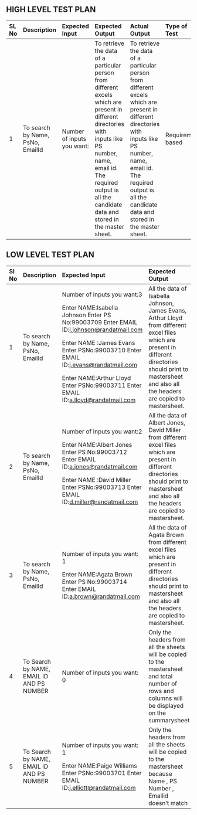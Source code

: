 ## HIGH LEVEL TEST PLAN
|**SL No**|**Description**|**Expected Input**|**Expected Output**|**Actual Output**|**Type of Test**|
|:-|:-|:-|:-|:-|:-|
|1|To search by Name, PsNo, EmailId|<p>Number of inputs you want:</p>|To retrieve the data of a particular person from different excels which are present in different directories with inputs like PS number, name, email id. The required output is all the candidate data and stored in the master sheet.|To retrieve the data of a particular person from different excels which are present in different directories with inputs like PS number, name, email id. The required output is all the candidate data and stored in the master sheet.|Requirement based|



## LOW LEVEL TEST PLAN
|**Sl No**|**Description**|**Expected Input**|**Expected Output**|**Actual Out**|**Type of Test**|
| :- | :- | :- | :- | :- | :- |
|1|To search by Name, PsNo, EmailId|<p>Number of inputs you want:3</p><p>Enter NAME:Isabella Johnson Enter PS No:99003709 Enter EMAIL ID:i.johnson@randatmail.com </p><p>Enter NAME :James Evans Enter PSNo:99003710 Enter EMAIL ID:j.evans@randatmail.com</p><p>Enter NAME:Arthur Lloyd Enter PSNo:99003711 Enter EMAIL ID:a.lloyd@randatmail.com</p>|All the data of Isabella Johnson, James Evans, Arthur Lloyd from different excel files which are present in different directories should print to mastersheet and also all the headers are copied to mastersheet. |All the data of Isabella Johnson, James Evans, Arthur Lloyd from different excel files which are present in different directories should print to mastersheet and also all the headers are copied to mastersheet. |Requirement based|0
|2|To search by Name, PsNo, EmailId|<p>Number of inputs you want:2</p><p>Enter NAME:Albert Jones Enter PS No:99003712 Enter EMAIL ID:a.jones@randatmail.com </p><p>Enter NAME :David Miller Enter PSNo:99003713 Enter EMAIL ID:d.miller@randatmail.com</p>|All the data of Albert Jones, David Miller from different excel files which are present in different directories should print to mastersheet and also all the headers are copied to mastersheet. |All the data of Albert Jones, David Miller from different excel files which are present in different directories should print to mastersheet and also all the headers are copied to mastersheet. |Requirement based|0
|3|To search by Name, PsNo, EmailId|<p>Number of inputs you want: 1</p><p>Enter NAME:Agata Brown Enter PS No:99003714 Enter EMAIL ID:a.brown@randatmail.com</p><p></p>|All the data of Agata Brown from different excel files which are present in different directories should print to mastersheet and also all the headers are copied to mastersheet.|All the data of Agata Brown from different excel files which are present in different directories should print to mastersheet and also all the headers are copied to mastersheet.|Requirement based|
|4|To Search by NAME, EMAIL ID AND PS NUMBER|<p>Number of inputs you want: 0</p><p></p>|Only the headers from all the sheets will be copied to the mastersheet and total number of rows and columns will be displayed on the summarysheet|Only the headers from all the sheets will be copied to the mastersheet and total number of rows and columns will be displayed on the summarysheet|Requirement based|
|5|To Search by NAME, EMAIL ID AND PS NUMBER|<p>Number of inputs you want: 1</p><p>Enter NAME:Paige Williams Enter PSNo:99003701 Enter EMAIL ID:j.elliott@randatmail.com </p><p></p>|Only the headers from all the sheets will be copied to the mastersheet because Name , PS Number , Emailid doesn’t match|Only the headers from all the sheets will be copied to the mastersheet because Name , PS Number , Emailid doesn’t match|Requirement based|
